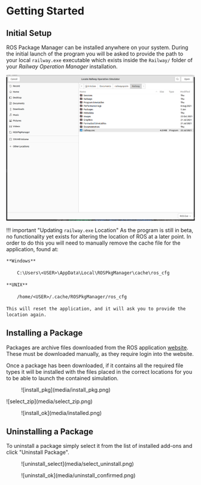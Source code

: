 # Getting Started
## Initial Setup
ROS Package Manager can be installed anywhere on your system. During the initial launch of the program you will be
asked to provide the path to your local `railway.exe` executable which exists inside the `Railway/` folder of
your *Railway Operation Manager* installation.

![ros_browser](media/find_ros.png)

!!! important "Updating `railway.exe` Location"
    As the program is still in beta, no functionality yet exists for altering the location of ROS at a later
    point. In order to do this you will need to manually remove the cache file for the application, found at:   
    
    **Windows**

        C:\Users\<USER>\AppData\Local\ROSPkgManager\cache\ros_cfg
    
    **UNIX**

        /home/<USER>/.cache/ROSPkgManager/ros_cfg

    This will reset the application, and it will ask you to provide the location again.

## Installing a Package
Packages are archive files downloaded from the ROS application [website](https://www.railwayoperationsimulator.com/pc/community-projects). These must be downloaded manually, as they require login into the website.

Once a package has been downloaded, if it contains all the required file types it will be installed with the files
placed in the correct locations for you to be able to launch the contained simulation.

<figure markdown>
![install_pkg](media/install_pkg.png)
</figure>
![select_zip](media/select_zip.png)
<figure markdown>
![install_ok](media/installed.png)
</figure>

## Uninstalling a Package
To uninstall a package simply select it from the list of installed add-ons and click "Uninstall Package".

<figure markdown>
![uninstall_select](media/select_uninstall.png)
</figure>
<figure markdown>
![uninstall_ok](media/uninstall_confirmed.png)
</figure>